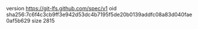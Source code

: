 version https://git-lfs.github.com/spec/v1
oid sha256:7c6f4c3cb9ff3e942d53dc4b7195f5de20b0139addfc08a83d040fae0af5b629
size 2815
